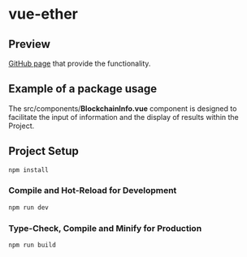 # vue-ether

## Preview

[GitHub page](https://noor4apps.github.io/vue-ether-preview/) that provide the functionality.

## Example of a package usage

The src/components/**BlockchainInfo.vue** component is designed to facilitate the input of information and the display of
results within the Project.

## Project Setup

```sh
npm install
```

### Compile and Hot-Reload for Development

```sh
npm run dev
```

### Type-Check, Compile and Minify for Production

```sh
npm run build
```
